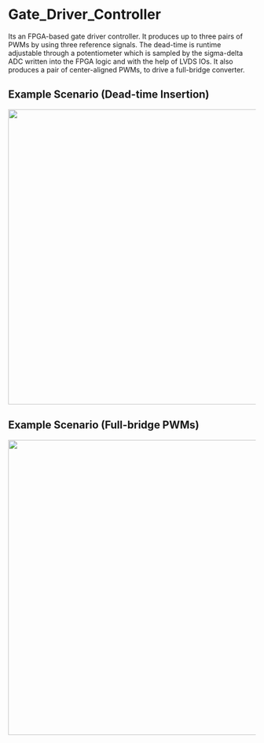 # Gate_Driver_Controller
Its an FPGA-based gate driver controller. It produces up to three pairs of PWMs by using three reference signals. The dead-time is runtime adjustable through a potentiometer which is sampled by the sigma-delta ADC written into the FPGA logic and with the help of LVDS IOs. It also produces a pair of center-aligned PWMs, to drive a full-bridge converter.
## Example Scenario (Dead-time Insertion)
<p align="center">
<img width="600" src= "https://github.com/Awesama-T/Gate_Driver_Controller/assets/121259619/05044c83-8e1c-46fc-85ad-9b1e768b49fa">
</p>

## Example Scenario (Full-bridge PWMs)
<p align="center">
<img width="600" src= "https://github.com/Awesama-T/Gate_Driver_Controller/assets/121259619/5fa39084-d53f-46e6-b1e6-6f1259ce061f">
</p>

